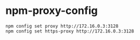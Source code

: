 # npm-proxy-config

`npm config set proxy http://172.16.0.3:3128` <br>
`npm config set https-proxy http://172.16.0.3:3128`

